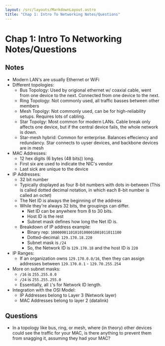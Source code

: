 ```yaml
---
layout: /src/layouts/MarkdownLayout.astro
title: "Chap 1: Intro To Networking Notes/Questions"
---
```

# Chap 1: Intro To Networking Notes/Questions

## Notes

* Modern LAN's are usually Ethernet or WiFi
* Different topologies:
  * Bus Topology: Used by origional ethernet w/ coaxial cable, went from one device to the next. Connected from one device to the next.
  * Ring Topology: Not commonly used, all traffic basses between other members
  * Mesh Topolgy: Not commonly used, can be for high-reliability setups. Requires lots of cabling.
  * Star Topolgy: Most common for modern LANs. Cable break only affects one device, but if the central device fails, the whole network is down.
  * Star-mesh hybrid: Common for enterprise. Balances effeciency and redundancy. Star connects to uyser devices, and backbone devices are in mesh
* MAC Addresses:
  * 12 hex digits (6 bytes (48 bits)) long.
  * First six are used to indicate the NIC's vendor
  * Last sick are unique to the device
* IP Addresses:
  * 32 bit number
  * Typically displayed as four 8-bit numbers with dots in-between (This is called dotted decimal notation, in which each 8-bit number is called an octet)
  * The Net ID is always the beginning of the address
  * While they're always 32 bits, the groupings can differ.
    * Net ID can be anywhere from 8 to 30 bits.
    * Host ID is the rest
    * Subnet mask defines how long the Net ID is.
  * Breakdown of IP address example:
    * Binary rep: `10000001101010100001001011011100`
    * Dotted-decimal: `129.170.18.220`
    * Subnet mask is `/24`
    * So, the Network ID is `129.170.18` and the host ID is `220`
* IP Ranges:
  * If an organization owns `129.170.0.0/16`, then they can assign addresses between `129.170.0.1` - `129.70.255.254`
* More on subnet masks:
  * `/16` is `255.255.0.0`
  * `/24` is `255.255.255.0`
  * Essentially, all `1`'s for Network ID length.
* Integration with the OSI Model:
  * IP Addresses belong to Layer 3 (Network layer)
  * MAC Addresses belong to layer 2 (datalink)

## Questions

* In a topology like bus, ring, or mesh, where (in theory) other devices could see the traffic for your MAC, is there anything to prevent them from snagging it, assuming they had your MAC?
